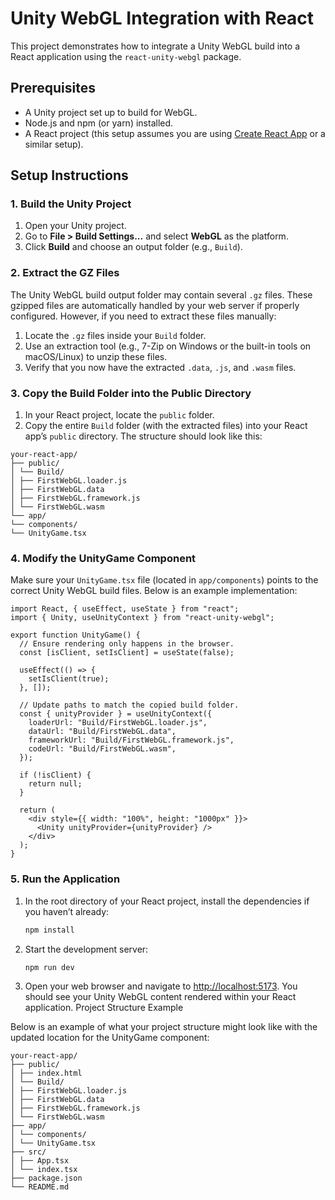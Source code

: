 # Unity WebGL Integration with React

This project demonstrates how to integrate a Unity WebGL build into a React application using the `react-unity-webgl` package.

## Prerequisites

- A Unity project set up to build for WebGL.
- Node.js and npm (or yarn) installed.
- A React project (this setup assumes you are using [Create React App](https://create-react-app.dev/) or a similar setup).

## Setup Instructions

### 1. Build the Unity Project

1. Open your Unity project.
2. Go to **File > Build Settings...** and select **WebGL** as the platform.
3. Click **Build** and choose an output folder (e.g., `Build`).

### 2. Extract the GZ Files

The Unity WebGL build output folder may contain several `.gz` files. These gzipped files are automatically handled by your web server if properly configured. However, if you need to extract these files manually:

1. Locate the `.gz` files inside your `Build` folder.
2. Use an extraction tool (e.g., 7-Zip on Windows or the built-in tools on macOS/Linux) to unzip these files.
3. Verify that you now have the extracted `.data`, `.js`, and `.wasm` files.

### 3. Copy the Build Folder into the Public Directory

1. In your React project, locate the `public` folder.
2. Copy the entire `Build` folder (with the extracted files) into your React app’s `public` directory. The structure should look like this:

```tsx
your-react-app/
├── public/
│ └── Build/
│ ├── FirstWebGL.loader.js
│ ├── FirstWebGL.data
│ ├── FirstWebGL.framework.js
│ └── FirstWebGL.wasm
└── app/
└── components/
└── UnityGame.tsx
```

### 4. Modify the UnityGame Component

Make sure your `UnityGame.tsx` file (located in `app/components`) points to the correct Unity WebGL build files. Below is an example implementation:

```tsx
import React, { useEffect, useState } from "react";
import { Unity, useUnityContext } from "react-unity-webgl";

export function UnityGame() {
  // Ensure rendering only happens in the browser.
  const [isClient, setIsClient] = useState(false);

  useEffect(() => {
    setIsClient(true);
  }, []);

  // Update paths to match the copied build folder.
  const { unityProvider } = useUnityContext({
    loaderUrl: "Build/FirstWebGL.loader.js",
    dataUrl: "Build/FirstWebGL.data",
    frameworkUrl: "Build/FirstWebGL.framework.js",
    codeUrl: "Build/FirstWebGL.wasm",
  });

  if (!isClient) {
    return null;
  }

  return (
    <div style={{ width: "100%", height: "1000px" }}>
      <Unity unityProvider={unityProvider} />
    </div>
  );
}
```

### 5. Run the Application

1. In the root directory of your React project, install the dependencies if you haven’t already:

   ```bash
   npm install
   ```

2. Start the development server:

   ```bash
   npm run dev
   ```

3. Open your web browser and navigate to [http://localhost:5173](http://localhost:5173). You should see your Unity WebGL content rendered within your React application.
   Project Structure Example

Below is an example of what your project structure might look like with the updated location for the UnityGame component:

```tsx
your-react-app/
├── public/
│ ├── index.html
│ └── Build/
│ ├── FirstWebGL.loader.js
│ ├── FirstWebGL.data
│ ├── FirstWebGL.framework.js
│ └── FirstWebGL.wasm
├── app/
│ └── components/
│ └── UnityGame.tsx
├── src/
│ ├── App.tsx
│ └── index.tsx
├── package.json
└── README.md

```
